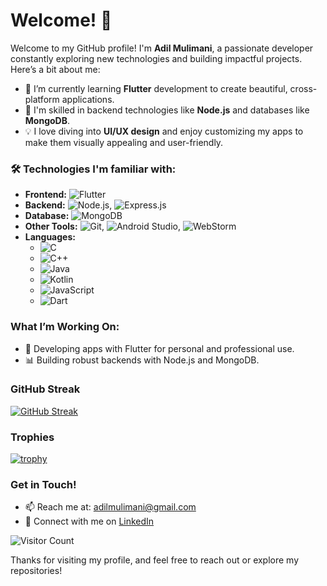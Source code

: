 # Welcome! 👋

Welcome to my GitHub profile! I'm **Adil Mulimani**, a passionate developer constantly exploring new technologies and building impactful projects. Here’s a bit about me:

- 🌱 I’m currently learning **Flutter** development to create beautiful, cross-platform applications.
- 💼 I'm skilled in backend technologies like **Node.js** and databases like **MongoDB**.
- 💡 I love diving into **UI/UX design** and enjoy customizing my apps to make them visually appealing and user-friendly.

### 🛠️ Technologies I'm familiar with:
- **Frontend:**  ![Flutter](https://img.shields.io/badge/Flutter-%2302569B.svg?logo=flutter&logoColor=white)
- **Backend:** ![Node.js](https://img.shields.io/badge/Node.js-%23339933.svg?logo=node.js&logoColor=white), ![Express.js](https://img.shields.io/badge/Express.js-%23339933.svg?logo=node.js&logoColor=white)
- **Database:** ![MongoDB](https://img.shields.io/badge/MongoDB-%2347A248.svg?logo=mongodb&logoColor=white)
- **Other Tools:**  ![Git](https://img.shields.io/badge/Git-%23F05032.svg?logo=git&logoColor=white), ![Android Studio](https://img.shields.io/badge/Android%20Studio-%233DDC84.svg?logo=android-studio&logoColor=white), ![WebStorm](https://img.shields.io/badge/WebStorm-%23000000.svg?logo=webstorm&logoColor=white)
- **Languages:** 
  - ![C](https://img.shields.io/badge/C-%2300599C.svg?logo=c&logoColor=white)
  - ![C++](https://img.shields.io/badge/C++-%2300599C.svg?logo=c%2B%2B&logoColor=white)
  - ![Java](https://img.shields.io/badge/Java-%23ED8B00.svg?logo=java&logoColor=white)
  - ![Kotlin](https://img.shields.io/badge/Kotlin-%230095D5.svg?logo=kotlin&logoColor=white)
  - ![JavaScript](https://img.shields.io/badge/JavaScript-%23F7DF1E.svg?logo=javascript&logoColor=black)
  - ![Dart](https://img.shields.io/badge/Dart-%230175C2.svg?logo=dart&logoColor=white)

### What I’m Working On:
- 📱 Developing apps with Flutter for personal and professional use.
- 📊 Building robust backends with Node.js and MongoDB.

### GitHub Streak
[![GitHub Streak](https://streak-stats.demolab.com/?user=AdilMulimani&theme=highcontrast&hide_border=false)](https://git.io/streak-stats)

### Trophies
[![trophy](https://github-profile-trophy.vercel.app/?username=AdilMulimani&theme=onestar&no-frame=true&row=1&column=6)](https://github.com/ryo-ma/github-profile-trophy)

### Get in Touch!
- 📫 Reach me at: [adilmulimani@gmail.com](mailto:adilmulimani@gmail.com)
- 💼 Connect with me on [LinkedIn](https://www.linkedin.com/in/adil-m-21736626a/)

![Visitor Count](https://komarev.com/ghpvc/?username=AdilMulimani&color=blue)

Thanks for visiting my profile, and feel free to reach out or explore my repositories!
